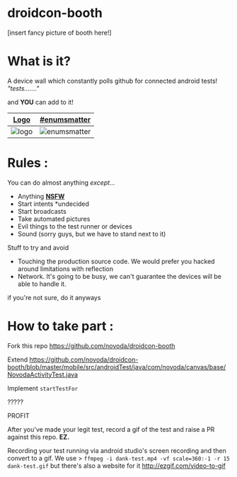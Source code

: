 droidcon-booth
=============
[insert fancy picture of booth here!]

What is it?
==

A device wall which constantly polls github for connected android tests! *"tests......."* 

and **YOU** can add to it!


[Logo](https://github.com/novoda/droidcon-booth/pull/18) | [#enumsmatter](https://github.com/novoda/droidcon-booth/pull/5)
| --- | ---
![logo](https://cloud.githubusercontent.com/assets/1626673/10728185/0a054c52-7be0-11e5-8a75-ab5c1b2bf0dc.gif)|![enumsmatter](https://cloud.githubusercontent.com/assets/466546/10677915/15e2e416-7907-11e5-9cb4-a53df89c1915.gif)

Rules :
==

You can do almost anything *except...*

- Anything **[NSFW](https://en.wikipedia.org/wiki/Not_safe_for_work)**
- Start intents *undecided 
- Start broadcasts
- Take automated pictures
- Evil things to the test runner or devices
- Sound (sorry guys, but we have to stand next to it) 


Stuff to try and avoid
- Touching the production source code. We would prefer you hacked around limitations with reflection
- Network. It's going to be busy, we can't guarantee the devices will be able to handle it.

if you're not sure, do it anyways 


How to take part :
==

Fork this repo https://github.com/novoda/droidcon-booth

Extend https://github.com/novoda/droidcon-booth/blob/master/mobile/src/androidTest/java/com/novoda/canvas/base/NovodaActivityTest.java

Implement `startTestFor`

?????

PROFIT


After you've made your legit test, record a gif of the test and raise a PR against this repo. 
**EZ.**



Recording your test running via android studio's screen recording and then convert to a gif. We use >
`ffmpeg -i dank-test.mp4 -vf scale=360:-1 -r 15 dank-test.gif` but there's also a website for it http://ezgif.com/video-to-gif
